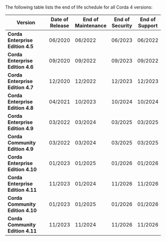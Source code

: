 The following table lists the end of life schedule for all Corda 4 versions:

<style>
table th:first-of-type {
    width: 40%;
}
table th:nth-of-type(2) {
    width: 15%;
}
table th:nth-of-type(3) {
    width: 15%;
}
table th:nth-of-type(4) {
    width: 15%;
}
table th:nth-of-type(5) {
    width: 15%;
}
</style>

| **Version**                       | **Date of Release** | **End of Maintenance** | **End of Security** | **End of Support** |
| --------------------------------- | ------------------- | ---------------------- | ------------------- | ------------------ |
| **Corda Enterprise Edition 4.5**  | 06/2020             | 06/2022                | 06/2023             | 06/2022            |
| **Corda Enterprise Edition 4.6**  | 09/2020             | 09/2022                | 09/2023             | 09/2022            |
| **Corda Enterprise Edition 4.7**  | 12/2020             | 12/2022                | 12/2023             | 12/2023            |
| **Corda Enterprise Edition 4.8**  | 04/2021             | 10/2023                | 10/2024             | 10/2024            |
| **Corda Enterprise Edition 4.9**  | 03/2022             | 03/2024                | 03/2025             | 03/2025            |
| **Corda Community Edition 4.9**   | 03/2022             | 03/2024                | 03/2025             | 03/2025            |
| **Corda Enterprise Edition 4.10** | 01/2023             | 01/2025                | 01/2026             | 01/2026            |
| **Corda Enterprise Edition 4.11** | 11/2023             | 01/2024                | 11/2026             | 11/2026            |
| **Corda Community Edition 4.10**  | 01/2023             | 01/2025                | 01/2026             | 01/2026            |
| **Corda Community Edition 4.11**  | 11/2023             | 11/2024                | 11/2026             | 11/2026            |

